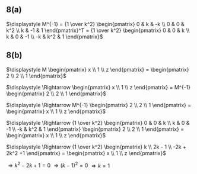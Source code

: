 ## 8(a)
$\displaystyle M^{-1} = {1 \over k^2} \begin{pmatrix}
0 & k & -k \\
0 & 0 & k^2 \\
k & -1 & 1
\end{pmatrix}^T  = {1 \over k^2} \begin{pmatrix}
0 & 0 & k \\
k & 0 & -1 \\
-k & k^2 & 1
\end{pmatrix}$

## 8(b)
$\displaystyle M \begin{pmatrix}
x \\
1 \\
z 
\end{pmatrix} = \begin{pmatrix}
2 \\
2 \\
1 
\end{pmatrix}$

$\displaystyle \Rightarrow \begin{pmatrix}
x \\
1 \\
z 
\end{pmatrix} = M^{-1} \begin{pmatrix}
2 \\
2 \\
1 
\end{pmatrix}$

$\displaystyle \Rightarrow M^{-1} \begin{pmatrix}
2 \\
2 \\
1 
\end{pmatrix} = \begin{pmatrix}
x \\
1 \\
z 
\end{pmatrix}$

$\displaystyle \Rightarrow {1 \over k^2} \begin{pmatrix}
0 & 0 & k \\
k & 0 & -1 \\
-k & k^2 & 1
\end{pmatrix} \begin{pmatrix}
2 \\
2 \\
1 
\end{pmatrix} = \begin{pmatrix}
x \\
1 \\
z 
\end{pmatrix}$

$\displaystyle \Rightarrow {1 \over k^2} \begin{pmatrix}
k \\
2k - 1 \\
-2k + 2k^2 +1 
\end{pmatrix} = \begin{pmatrix}
x \\
1 \\
z 
\end{pmatrix}$

$\displaystyle \Rightarrow k^2 - 2k + 1 = 0$
$\displaystyle \Rightarrow (k - 1)^2 = 0$
$\displaystyle \Rightarrow k = 1$